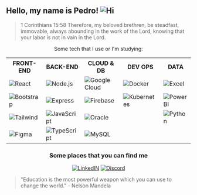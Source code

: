 
## Hello, my name is Pedro! ![Hi](https://img.icons8.com/?size=48&id=alM3wqiSHT6s&format=png)

> 1 Corinthians 15:58 Therefore, my beloved brethren, be steadfast, immovable, always abounding in the work of the Lord, knowing that your labor is not in vain in the Lord.

<p align="center">Some tech that I use or I'm studying:<p/>

<table align="center">
  <tr>
    <th>FRONT-END</th>
    <th>BACK-END</th>
    <th>CLOUD & DB</th>
    <th>DEV OPS</th>
    <th>DATA</th>
  </tr>
  <tr>
    <td><img src="https://img.icons8.com/?size=40&id=asWSSTBrDlTW&format=png" alt="React"></td>
    <td><img src="https://img.icons8.com/?size=40&id=54087&format=png" alt="Node.js"></td>
    <td><img src="https://img.icons8.com/?size=40&id=WHRLQdbEXQ16&format=png" alt="Google Cloud"></td>
    <td><img src="https://img.icons8.com/?size=48&id=22813&format=png" alt="Docker"></td>
    <td><img src="https://img.icons8.com/?size=40&id=117561&format=png" alt="Excel"></td>
  </tr>
  <tr>
    <td><img src="https://img.icons8.com/?size=40&id=84710&format=png" alt="Bootstrap"></td>
    <td><img src="https://img.icons8.com/?size=40&id=SDVmtZ6VBGXt&format=png" alt="Express"></td>
    <td><img src="https://img.icons8.com/?size=40&id=62452&format=png" alt="Firebase"></td>
    <td><img src="https://img.icons8.com/?size=40&id=cvzmaEA4kC0o&format=png" alt="Kubernetes"></td>
    <td><img src="https://img.icons8.com/?size=40&id=Ny0t2MYrJ70p&format=png" alt="Power BI"></td>
  </tr>
  <tr>
    <td><img src="https://img.icons8.com/?size=40&id=4PiNHtUJVbLs&format=png" alt="Tailwind"></td>
    <td><img src="https://img.icons8.com/?size=40&id=108784&format=png" alt="JavaScript"></td>
    <td><img src="https://img.icons8.com/?size=40&id=39913&format=png" alt="Oracle"></td>
    <td></td>
    <td><img src="https://img.icons8.com/?size=40&id=13441&format=png" alt="Python"></td>
  </tr>
  <tr>
    <td><img src="https://img.icons8.com/?size=40&id=8gfeOoqrHqJU&format=png" alt="Figma"></td>
    <td><img src="https://img.icons8.com/?size=40&id=nCj4PvnCO0tZ&format=png" alt="TypeScript"></td>
    <td><img src="https://img.icons8.com/?size=40&id=9nLaR5KFGjN0&format=png" alt="MySQL"></td>
    <td></td>
    <td></td>
  </tr>
</table>
<div align="center">
<h3>Some places that you can find me</h3>

[![LinkedIN](https://img.icons8.com/?size=48&id=xuvGCOXi8Wyg&format=png)](https://www.linkedin.com/in/pedro-henrique-dos-reis/) [![Discord](https://img.icons8.com/?size=48&id=30998&format=png)](https://discordapp.com/users/980289389294927882/)
</div>

> "Education is the most powerful weapon which you can use to change the world." - Nelson Mandela

</center>
